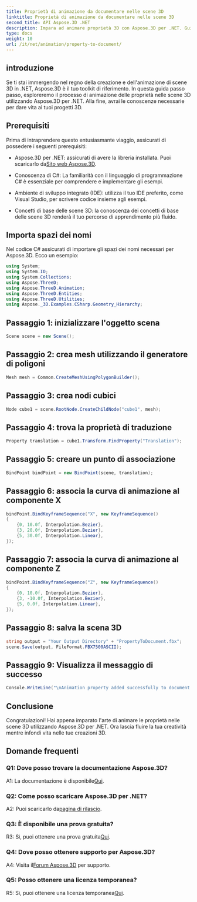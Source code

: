 ```yaml
---
title: Proprietà di animazione da documentare nelle scene 3D
linktitle: Proprietà di animazione da documentare nelle scene 3D
second_title: API Aspose.3D .NET
description: Impara ad animare proprietà 3D con Aspose.3D per .NET. Guida passo passo per creare scene dinamiche.
type: docs
weight: 10
url: /it/net/animation/property-to-document/
---
```

## introduzione

Se ti stai immergendo nel regno della creazione e dell'animazione di scene 3D in .NET, Aspose.3D è il tuo toolkit di riferimento. In questa guida passo passo, esploreremo il processo di animazione delle proprietà nelle scene 3D utilizzando Aspose.3D per .NET. Alla fine, avrai le conoscenze necessarie per dare vita ai tuoi progetti 3D.

## Prerequisiti

Prima di intraprendere questo entusiasmante viaggio, assicurati di possedere i seguenti prerequisiti:

-  Aspose.3D per .NET: assicurati di avere la libreria installata. Puoi scaricarlo da[Sito web Aspose.3D](https://releases.aspose.com/3d/net/).

- Conoscenza di C#: La familiarità con il linguaggio di programmazione C# è essenziale per comprendere e implementare gli esempi.

- Ambiente di sviluppo integrato (IDE): utilizza il tuo IDE preferito, come Visual Studio, per scrivere codice insieme agli esempi.

- Concetti di base delle scene 3D: la conoscenza dei concetti di base delle scene 3D renderà il tuo percorso di apprendimento più fluido.

## Importa spazi dei nomi

Nel codice C# assicurati di importare gli spazi dei nomi necessari per Aspose.3D. Ecco un esempio:

```csharp
using System;
using System.IO;
using System.Collections;
using Aspose.ThreeD;
using Aspose.ThreeD.Animation;
using Aspose.ThreeD.Entities;
using Aspose.ThreeD.Utilities;
using Aspose._3D.Examples.CSharp.Geometry_Hierarchy;
```

## Passaggio 1: inizializzare l'oggetto scena

```csharp
Scene scene = new Scene();
```

## Passaggio 2: crea mesh utilizzando il generatore di poligoni

```csharp
Mesh mesh = Common.CreateMeshUsingPolygonBuilder();
```

## Passaggio 3: crea nodi cubici

```csharp
Node cube1 = scene.RootNode.CreateChildNode("cube1", mesh);
```

## Passaggio 4: trova la proprietà di traduzione

```csharp
Property translation = cube1.Transform.FindProperty("Translation");
```

## Passaggio 5: creare un punto di associazione

```csharp
BindPoint bindPoint = new BindPoint(scene, translation);
```

## Passaggio 6: associa la curva di animazione al componente X

```csharp
bindPoint.BindKeyframeSequence("X", new KeyframeSequence()
{
    {0, 10.0f, Interpolation.Bezier},
    {3, 20.0f, Interpolation.Bezier},
    {5, 30.0f, Interpolation.Linear},
});
```

## Passaggio 7: associa la curva di animazione al componente Z

```csharp
bindPoint.BindKeyframeSequence("Z", new KeyframeSequence()
{
    {0, 10.0f, Interpolation.Bezier},
    {3, -10.0f, Interpolation.Bezier},
    {5, 0.0f, Interpolation.Linear},
});
```

## Passaggio 8: salva la scena 3D

```csharp
string output = "Your Output Directory" + "PropertyToDocument.fbx";
scene.Save(output, FileFormat.FBX7500ASCII);
```

## Passaggio 9: Visualizza il messaggio di successo

```csharp
Console.WriteLine("\nAnimation property added successfully to document.\nFile saved at " + output);
```

## Conclusione

Congratulazioni! Hai appena imparato l'arte di animare le proprietà nelle scene 3D utilizzando Aspose.3D per .NET. Ora lascia fluire la tua creatività mentre infondi vita nelle tue creazioni 3D.

## Domande frequenti

### Q1: Dove posso trovare la documentazione Aspose.3D?

 A1: La documentazione è disponibile[Qui](https://reference.aspose.com/3d/net/).

### Q2: Come posso scaricare Aspose.3D per .NET?

 A2: Puoi scaricarlo da[pagina di rilascio](https://releases.aspose.com/3d/net/).

### Q3: È disponibile una prova gratuita?

 R3: Sì, puoi ottenere una prova gratuita[Qui](https://releases.aspose.com/).

### Q4: Dove posso ottenere supporto per Aspose.3D?

 A4: Visita il[Forum Aspose.3D](https://forum.aspose.com/c/3d/18) per supporto.

### Q5: Posso ottenere una licenza temporanea?

 R5: Sì, puoi ottenere una licenza temporanea[Qui](https://purchase.aspose.com/temporary-license/).